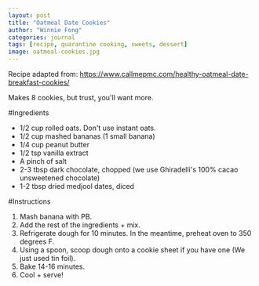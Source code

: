 ```yaml
---
layout: post
title: "Oatmeal Date Cookies"
author: "Winnie Fong"
categories: journal
tags: [recipe, quarantine cooking, sweets, dessert]
image: oatmeal-cookies.jpg
---
```


Recipe adapted from: https://www.callmepmc.com/healthy-oatmeal-date-breakfast-cookies/

Makes 8 cookies, but trust, you'll want more.

#Ingredients
- 1/2 cup rolled oats. Don't use instant oats.
- 1/2 cup mashed bananas (1 small banana)
- 1/4 cup peanut butter
- 1/2 tsp vanilla extract
- A pinch of salt
- 2-3 tbsp dark chocolate, chopped (we use Ghiradelli's 100% cacao unsweetened chocolate)
- 1-2 tbsp dried medjool dates, diced

#Instructions
1. Mash banana with PB.
2. Add the rest of the ingredients + mix.
3. Refrigerate dough for 10 minutes. In the meantime, preheat oven to 350 degrees F.
4. Using a spoon, scoop dough onto a cookie sheet if you have one (We just used tin foil).
5. Bake 14-16 minutes.
6. Cool + serve!
